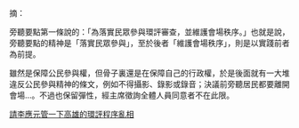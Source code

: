 摘：

旁聽要點第一條說的：「為落實民眾參與環評審查，並維護會場秩序。」也就是說，旁聽要點的精神是「落實民眾參與」，至於後者「維護會場秩序」，則是以實踐前者為前提。

雖然是保障公民參與權，但骨子裏還是在保障自己的行政權，於是後面就有一大堆違反公民參與精神的條文，例如不得攝影、錄影或錄音；決議前旁聽居民都要離開會場…。不過也保留彈性，經主席徵詢全體人員同意者不在此限。

[請李應元管一下高雄的環評程序亂相](http://shuchuan7.blogspot.tw/2016/07/blog-post_12.html)
